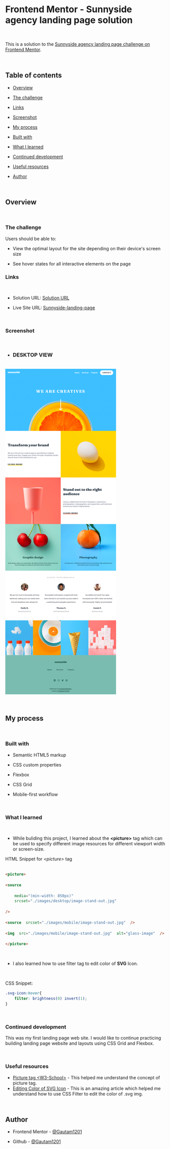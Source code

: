 # Frontend Mentor - Sunnyside agency landing page solution

  <br>

This is a solution to the [Sunnyside agency landing page challenge on Frontend Mentor](https://www.frontendmentor.io/challenges/sunnyside-agency-landing-page-7yVs3B6ef). 
  
<br>

## Table of contents
  


-  [Overview](#overview)

-  [The challenge](#the-challenge)

-  [Links](#links)

-  [Screenshot](#screenshot)

-  [My process](#my-process)

-  [Built with](#built-with)

-  [What I learned](#what-i-learned)

-  [Continued development](#continued-development)

-  [Useful resources](#useful-resources)

-  [Author](#author)

<br>
  

## Overview

  <br>

### The challenge


Users should be able to:

  

- View the optimal layout for the site depending on their device's screen size

- See hover states for all interactive elements on the page

  
### Links

<br>
  

- Solution URL: [Solution URL](https://github.com/Gautam1201/Sunnyside-agency-landing-page.git)

- Live Site URL: [Sunnyside-landing-page](https://landing-page-sunnyside-agency.netlify.app/)
  
<br>

### Screenshot
  <br>


- ### DESKTOP VIEW
<br>![Desktop-Screenshot](./screenshot-desktop.png)
  
<br>
  
## My process
<br>
  

### Built with

- Semantic HTML5 markup

- CSS custom properties

- Flexbox

- CSS Grid

- Mobile-first workflow

  
<br>

### What I learned

<br>  

- While buliding this project, I learned about the <b>\<picture\></b> tag which can be used to specify different image resources for different viewport width or screen-size.

  
HTML Snippet for <em>\<picture\></em> tag

```html

<picture>

<source

	media="(min-width: 850px)"
	srcset="./images/desktop/image-stand-out.jpg"

/>

<source  srcset="./images/mobile/image-stand-out.jpg"  />

<img  src="./images/mobile/image-stand-out.jpg"  alt="glass-image"  />

</picture>

```

<br>

- I also learned how to use filter tag to edit color of <strong>SVG</strong> Icon.

<br>

CSS Snippet: 

```css
.svg-icon:hover{
	filter: brightness(0) invert(1);
}
```
  <br>

### Continued development

This was my first landing page web site. I would like to continue practicing building landing page website and layouts using CSS Grid and Flexbox.
  
<br>

### Useful resources

-  [Picture tag \<W3-School\>](https://www.w3schools.com/tags/tag_picture.asp) - This helped me understand the concept of picture tag.
-  [Editing Color of SVG Icon](https://medium.com/@union_io/swapping-fill-color-on-image-tag-svgs-using-css-filters-fa4818bf7ec6) - This is an amazing article which helped me understand how to use CSS Filter to edit the color of .svg img.

<br>

## Author
 
- Frontend Mentor - [@Gautam1201](https://www.frontendmentor.io/profile/Gautam1201)

- Github - [@Gautam1201](https://github.com/Gautam1201)
 
